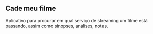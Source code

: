 ## Cade meu filme

Aplicativo para procurar em qual serviço de streaming um filme está passando, assim como sinopses, análises, notas.

